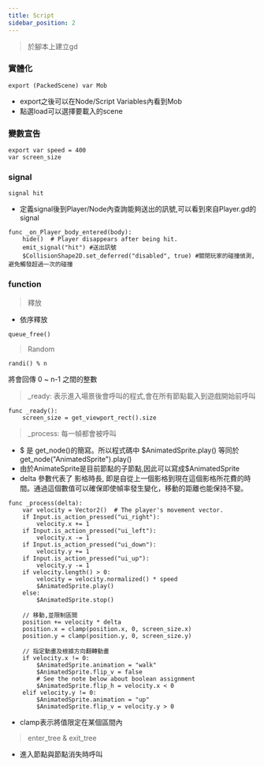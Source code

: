 ```yaml
---
title: Script
sidebar_position: 2
---
```


> 於腳本上建立gd

### 實體化

```
export (PackedScene) var Mob
```

- export之後可以在Node/Script Variables內看到Mob
- 點選load可以選擇要載入的scene

### 變數宣告


```shell
export var speed = 400
var screen_size
```

### signal

```
signal hit
```

- 定義signal後到Player/Node內查詢能夠送出的訊號,可以看到來自Player.gd的signal

```
func _on_Player_body_entered(body):
    hide()  # Player disappears after being hit.
    emit_signal("hit") #送出訊號
    $CollisionShape2D.set_deferred("disabled", true) #關閉玩家的碰撞偵測,避免觸發超過一次的碰撞
```


### function

> 釋放

- 依序釋放

```
queue_free()
```

> Random

```
randi() % n
```

將會回傳 0 ~ n-1 之間的整數


> _ready: 表示進入場景後會呼叫的程式,會在所有節點載入到遊戲開始前呼叫

```shell
func _ready():
    screen_size = get_viewport_rect().size
```

> _process: 每一幀都會被呼叫

- $ 是 get_node()的簡寫。所以程式碼中 $AnimatedSprite.play() 等同於 get_node("AnimatedSprite").play()
- 由於AnimateSprite是目前節點的子節點,因此可以寫成$AnimatedSprite
- delta 參數代表了 影格時長, 即是自從上一個影格到現在這個影格所花費的時間。通過這個數值可以確保即使幀率發生變化，移動的距離也能保持不變。

```godot
func _process(delta):
    var velocity = Vector2()  # The player's movement vector.
    if Input.is_action_pressed("ui_right"):
        velocity.x += 1
    if Input.is_action_pressed("ui_left"):
        velocity.x -= 1
    if Input.is_action_pressed("ui_down"):
        velocity.y += 1
    if Input.is_action_pressed("ui_up"):
        velocity.y -= 1
    if velocity.length() > 0:
        velocity = velocity.normalized() * speed
        $AnimatedSprite.play()
    else:
        $AnimatedSprite.stop()
    
    // 移動,並限制區間
    position += velocity * delta
    position.x = clamp(position.x, 0, screen_size.x)
    position.y = clamp(position.y, 0, screen_size.y)

    // 指定動畫及根據方向翻轉動畫
    if velocity.x != 0:
		$AnimatedSprite.animation = "walk"
		$AnimatedSprite.flip_v = false
		# See the note below about boolean assignment
		$AnimatedSprite.flip_h = velocity.x < 0
	elif velocity.y != 0:
		$AnimatedSprite.animation = "up"
		$AnimatedSprite.flip_v = velocity.y > 0
```

- clamp表示將值限定在某個區間內

> enter_tree & exit_tree

- 進入節點與節點消失時呼叫

